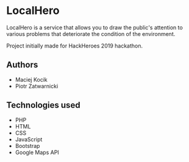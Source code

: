 # LocalHero
LocalHero is a service that allows you to draw the public's attention to various problems that deteriorate the condition of the environment.

Project initially made for HackHeroes 2019 hackathon.

## Authors
- Maciej Kocik
- Piotr Zatwarnicki

## Technologies used
- PHP
- HTML
- CSS
- JavaScript
- Bootstrap
- Google Maps API
